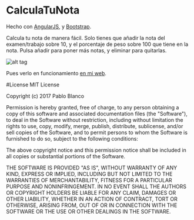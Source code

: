 # CalculaTuNota

Hecho con <a href ="https://angularjs.org/">AngularJS</a>, y <a href ="http://getbootstrap.com/">Bootstrap</a>.

Calcula tu nota de manera fácil. Solo tienes que añadir la nota del examen/trabajo sobre 10, y el porcentaje de peso sobre 100 que tiene en la nota.
Pulsa añadir para poner más notas, y eliminar para quitarlas.

![alt tag](https://cloud.githubusercontent.com/assets/16085603/22628462/af814ab8-ebd4-11e6-993f-264f92770863.PNG)

Pues verlo en funcionamiento <a href ="http://calculatunota.pabloblancoo.com/">en mi web</a>.

#License
MIT License

Copyright (c) 2017 Pablo Blanco

Permission is hereby granted, free of charge, to any person obtaining a copy
of this software and associated documentation files (the "Software"), to deal
in the Software without restriction, including without limitation the rights
to use, copy, modify, merge, publish, distribute, sublicense, and/or sell
copies of the Software, and to permit persons to whom the Software is
furnished to do so, subject to the following conditions:

The above copyright notice and this permission notice shall be included in all
copies or substantial portions of the Software.

THE SOFTWARE IS PROVIDED "AS IS", WITHOUT WARRANTY OF ANY KIND, EXPRESS OR
IMPLIED, INCLUDING BUT NOT LIMITED TO THE WARRANTIES OF MERCHANTABILITY,
FITNESS FOR A PARTICULAR PURPOSE AND NONINFRINGEMENT. IN NO EVENT SHALL THE
AUTHORS OR COPYRIGHT HOLDERS BE LIABLE FOR ANY CLAIM, DAMAGES OR OTHER
LIABILITY, WHETHER IN AN ACTION OF CONTRACT, TORT OR OTHERWISE, ARISING FROM,
OUT OF OR IN CONNECTION WITH THE SOFTWARE OR THE USE OR OTHER DEALINGS IN THE
SOFTWARE.
